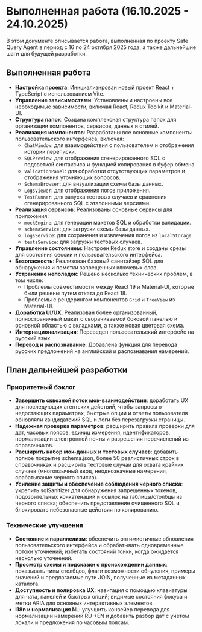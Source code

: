 # Выполненная работа (16.10.2025 - 24.10.2025)

В этом документе описывается работа, выполненная по проекту Safe Query Agent в период с 16 по 24 октября 2025 года, а также дальнейшие шаги для будущей разработки.

## Выполненная работа

- **Настройка проекта**: Инициализирован новый проект React + TypeScript с использованием Vite.
- **Управление зависимостями**: Установлены и настроены все необходимые зависимости, включая React, Redux Toolkit и Material-UI.
- **Структура папок**: Создана комплексная структура папок для организации компонентов, сервисов, данных и стилей.
- **Реализация компонентов**: Разработаны все основные компоненты пользовательского интерфейса, включая:
  - `ChatWindow`: для взаимодействия с пользователем и отображения истории переписки.
  - `SQLPreview`: для отображения сгенерированного SQL с подсветкой синтаксиса и функцией копирования в буфер обмена.
  - `ValidationPanel`: для обработки отсутствующих параметров и отображения уточняющих вопросов.
  - `SchemaBrowser`: для визуализации схемы базы данных.
  - `LogsViewer`: для отображения логов приложения.
  - `TestRunner`: для запуска тестовых случаев и сравнения сгенерированного SQL с эталонными версиями.
- **Реализация сервисов**: Реализованы основные сервисы для приложения:
  - `mockEngine`: для генерации макетов SQL и обработки валидации.
  - `schemaService`: для загрузки схемы базы данных.
  - `logsService`: для сохранения и извлечения логов из `localStorage`.
  - `testsService`: для загрузки тестовых случаев.
- **Управление состоянием**: Настроен Redux store и созданы срезы для состояния сессии и пользовательского интерфейса.
- **Безопасность**: Реализован базовый санитайзер SQL для обнаружения и пометки запрещенных ключевых слов.
- **Устранение неполадок**: Решено несколько технических проблем, в том числе:
  - Проблемы совместимости между React 19 и Material-UI, которые были решены путем отката до React 18.
  - Проблемы с рендерингом компонентов `Grid` и `TreeView` из Material-UI.
- **Доработка UI/UX**: Реализован более организованный, полностраничный макет с сворачиваемой боковой панелью и основной областью с вкладками, а также новая цветовая схема.
- **Интернационализация**: Переведен пользовательский интерфейс на русский язык.
- **Перевод и распознавание**: Добавлена функция для перевода русских предложений на английский и распознавания намерений.

## План дальнейшей разработки

### Приоритетный бэклог
- **Завершить сквозной поток мок-взаимодействия**: доработать UX для последующих агентских действий, чтобы запросы о недостающих параметрах, быстрые опции и ответы пользователя обновляли кандидатский SQL и логи без перезагрузки страницы.
- **Надежная проверка параметров**: расширить правила проверки для дат, часовых поясов, единиц измерения, идентификаторов, нормализации электронной почты и разрешения перечислений из справочников.
- **Расширить набор мок-данных и тестовых случаев**: добавить полное покрытие schema.json, более 50 реалистичных строк в справочниках и расширить тестовые случаи для охвата крайних случаев (многоязычный ввод, неоднозначные намерения, срабатывание черного списка).
- **Усиление защиты и обеспечение соблюдения черного списка**: укрепить sqlSanitizer для обнаружения запрещенных токенов, подозрительных конкатенаций и ссылок на таблицы/столбцы из черного списка; обеспечить представление очищенного SQL и блокировать небезопасные действия по копированию.

### Технические улучшения
- **Состояние и параллелизм**: обеспечить оптимистичные обновления пользовательского интерфейса и обрабатывать одновременные потоки уточнений; избегать состояний гонки, когда ожидается несколько уточнений.
- **Просмотр схемы и подсказки о происхождении данных**: показывать типы столбцов, флаги возможности обнуления, примеры значений и предлагаемые пути JOIN, полученные из метаданных каталога.
- **Доступность и полировка UX**: навигация с помощью клавиатуры для чата, панелей и быстрых опций; видимые состояния фокуса и метки ARIA для основных интерактивных элементов.
- **I18n и нормализация NL**: улучшить конвейер перевода для нормализации намерений RU→EN и добавить разбор дат с учетом локали и предложения по часовым поясам.